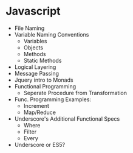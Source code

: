 Javascript
===

- File Naming
- Variable Naming Conventions
  - Variables
  - Objects
  - Methods
  - Static Methods
- Logical Layering
- Message Passing
- Jquery intro to Monads
- Functional Programming
  - Seperate Procedure from Transformation
- Func. Programming Examples: 
  - Increment
  - Map/Reduce 
- Underscore's Additional Functional Specs
  - Where
  - Filter
  - Every
- Underscore or ES5?
